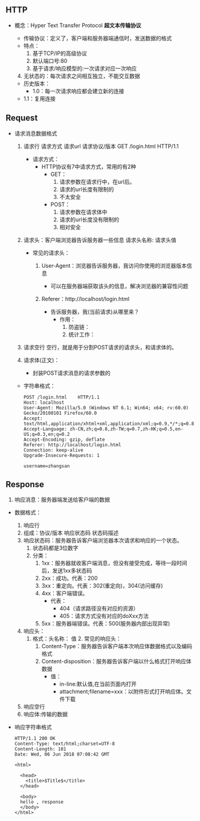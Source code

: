 ## HTTP

* 概念：Hyper Text Transfer Protocol **超文本传输协议**
	
	* 传输协议：定义了，客户端和服务器端通信时，发送数据的格式
	* 特点：
		1. 基于TCP/IP的高级协议
		2. 默认端口号:80
		3. 基于请求/响应模型的:一次请求对应一次响应
	4. 无状态的：每次请求之间相互独立，不能交互数据
	
	* 历史版本：
		* 1.0：每一次请求响应都会建立新的连接
	* 1.1：复用连接

## Request

* 请求消息数据格式
	1. 请求行
		请求方式 请求url 请求协议/版本
		GET /login.html	HTTP/1.1

		* 请求方式：
			* HTTP协议有7中请求方式，常用的有2种
				* GET：
					1. 请求参数在请求行中，在url后。
					2. 请求的url长度有限制的
					3. 不太安全
				* POST：
					1. 请求参数在请求体中
					2. 请求的url长度没有限制的
					3. 相对安全
	2. 请求头：客户端浏览器告诉服务器一些信息
		请求头名称: 请求头值
		* 常见的请求头：
			1. User-Agent：浏览器告诉服务器，我访问你使用的浏览器版本信息
				* 可以在服务器端获取该头的信息，解决浏览器的兼容性问题

			2. Referer：http://localhost/login.html
				* 告诉服务器，我(当前请求)从哪里来？
					* 作用：
						1. 防盗链：
						2. 统计工作：
	3. 请求空行
		空行，就是用于分割POST请求的请求头，和请求体的。
	4. 请求体(正文)：
		* 封装POST请求消息的请求参数的

	* 字符串格式：
		
		```http
		POST /login.html	HTTP/1.1
		Host: localhost
		User-Agent: Mozilla/5.0 (Windows NT 6.1; Win64; x64; rv:60.0) Gecko/20100101 Firefox/60.0
		Accept: text/html,application/xhtml+xml,application/xml;q=0.9,*/*;q=0.8
		Accept-Language: zh-CN,zh;q=0.8,zh-TW;q=0.7,zh-HK;q=0.5,en-US;q=0.3,en;q=0.2
		Accept-Encoding: gzip, deflate
		Referer: http://localhost/login.html
		Connection: keep-alive
		Upgrade-Insecure-Requests: 1
		
		username=zhangsan	
		```
		

## Response

1. 响应消息：服务器端发送给客户端的数据

* 数据格式：
  1. 响应行
  	1. 组成：协议/版本 响应状态码 状态码描述
  	2. 响应状态码：服务器告诉客户端浏览器本次请求和响应的一个状态。
  		1. 状态码都是3位数字 
  		2. 分类：
  			1. 1xx：服务器就收客户端消息，但没有接受完成，等待一段时间后，发送1xx多状态码
  			2. 2xx：成功。代表：200
  			3. 3xx：重定向。代表：302(重定向)，304(访问缓存)
  			4. 4xx：客户端错误。
  				* 代表：
  					* 404（请求路径没有对应的资源） 
  					* 405：请求方式没有对应的doXxx方法
  			5. 5xx：服务器端错误。代表：500(服务器内部出现异常)
  2. 响应头：
       	1. 格式：头名称： 值
           2. 常见的响应头：
             1. Content-Type：服务器告诉客户端本次响应体数据格式以及编码格式
             2. Content-disposition：服务器告诉客户端以什么格式打开响应体数据
                - 值：
                  - in-line:默认值,在当前页面内打开
                  - attachment;filename=xxx：以附件形式打开响应体。文件下载
  3. 响应空行
   4. 响应体:传输的数据

* 响应字符串格式

  ```
  HTTP/1.1 200 OK
  Content-Type: text/html;charset=UTF-8
  Content-Length: 101
  Date: Wed, 06 Jun 2018 07:08:42 GMT
  
  <html>
  
    <head>
      <title>$Title$</title>
    </head>
  
    <body>
    hello , response
    </body>
  </html>
  ```

  

  

  